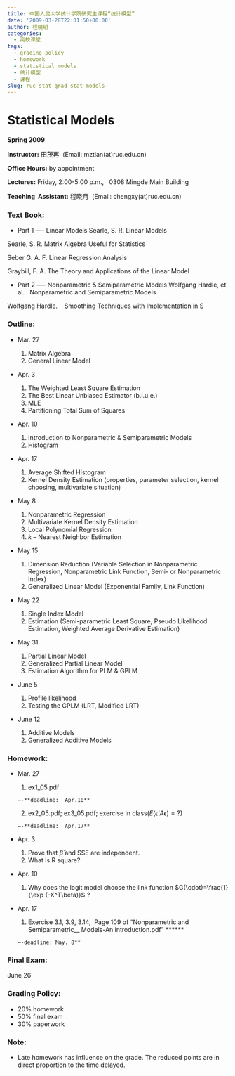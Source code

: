 ```yaml
---
title: 中国人民大学统计学院研究生课程“统计模型”
date: '2009-03-28T22:01:50+00:00'
author: 程曉岄
categories:
  - 高校课堂
tags:
  - grading policy
  - homework
  - statistical models
  - 统计模型
  - 课程
slug: ruc-stat-grad-stat-models
---
```


# Statistical Models

**Spring 2009**

**Instructor:** 田茂再  (Email: mztian(at)ruc.edu.cn)
  
**Office Hours:** by appointment
  
**Lectures:** Friday, 2:00-5:00 p.m.,   0308 Mingde Main Building
  
**Teaching  Assistant:** 程晓月  (Email: chengxy(at)ruc.edu.cn)

### Text Book:

  * Part 1 —- Linear Models
Searle, S. R. Linear Models
  
Searle, S. R. Matrix Algebra Useful for Statistics
  
Seber G. A. F. Linear Regression Analysis
  
Graybill, F. A. The Theory and Applications of the Linear Model</ul> 

  * Part 2 —- Nonparametric & Semiparametric Models
Wolfgang Hardle, et al.   Nonparametric and Semiparametric Models
  
Wolfgang Hardle.    Smoothing Techniques with Implementation in S</ul> 

### Outline:

  * Mar. 27 
      1. Matrix Algebra
      2. General Linear Model

  * Apr. 3 
      1. The Weighted Least Square Estimation
      2. The Best Linear Unbiased Estimator (b.l.u.e.)
      3. MLE
      4. Partitioning Total Sum of Squares

  * Apr. 10 
      1. Introduction to Nonparametric & Semiparametric Models
      2. Histogram

  * Apr. 17 
      1. Average Shifted Histogram
      2. Kernel Density Estimation (properties, parameter selection, kernel choosing, multivariate situation)

  * May 8 
      1. Nonparametric Regression
      2. Multivariate Kernel Density Estimation
      3. Local Polynomial Regression
      4. _k_ – Nearest Neighbor Estimation

  * May 15 
      1. Dimension Reduction (Variable Selection in Nonparametric Regression, Nonparametric Link Function, Semi- or Nonparametric Index)
      2. Generalized Linear Model (Exponential Family, Link Function)

  * May 22 
      1. Single Index Model
      2. Estimation (Semi-parametric Least Square, Pseudo Likelihood Estimation, Weighted Average Derivative Estimation)

  * May 31 
      1. Partial Linear Model
      2. Generalized Partial Linear Model
      3. Estimation Algorithm for PLM & GPLM

  * June 5 
      1. Profile likelihood
      2. Testing the GPLM (LRT, Modified LRT)

  * June 12 
      1. Additive Models
      2. Generalized Additive Models

### Homework:

  * Mar. 27 
      1. ex1_05.pdf
  
        —-**deadline:  Apr.10**
      2. ex2\_05.pdf; ex3\_05.pdf; exercise in class($E(\epsilon’ A \epsilon)=?$)
  
        —-**deadline:  Apr.17**

  * Apr. 3 
      1. Prove that $\hat{\beta}$ and SSE are independent.
      2. What is R square?

  * Apr. 10 
      1. Why does the logit model choose the link function $G(\cdot)=\frac{1}{\exp (-X^T\beta)}$ ?

  * Apr. 17 
      1. Exercise 3.1, 3.9, 3.14,  Page 109 of “Nonparametric and Semiparametric__ Models-An introduction.pdf” ******
  
        —-deadline: May. 8**

### Final Exam:

June 26

### Grading Policy:

  * 20% homework
  * 50% final exam
  * 30% paperwork

### Note:

  * Late homework has influence on the grade. The reduced points are in direct proportion to the time delayed.
